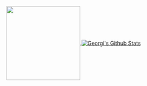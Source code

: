 <a href="https://gar.dev" title="Visit Georgi's personal website">
  <img align="center" src="https://gar.dev/images/og-default.png" height="195" />
</a>
<a href="https://github.com/GeorgeSG" title="Georgi's Github Profile">
  <img align="center" src="https://github-readme-stats.vercel.app/api?username=GeorgeSG&custom_title=Github%20Stats&show_icons=true&hide_border=true&count_private=true&border_radius=0" alt="Georgi's Github Stats"  />
</a>

<!--
### Hi there 👋

I'm Georgi and I currently work [@latticeflow-ai](https://latticeflow.ai). For more info, check out [gar.dev](https://gar.dev).

**GeorgeSG/GeorgeSG** is a ✨ _special_ ✨ repository because its `README.md` (this file) appears on your GitHub profile.

Here are some ideas to get you started:

- 🔭 I’m currently working on ...
- 🌱 I’m currently learning ...
- 👯 I’m looking to collaborate on ...
- 🤔 I’m looking for help with ...
- 💬 Ask me about ...
- 📫 How to reach me: ...
- 😄 Pronouns: ...
- ⚡ Fun fact: ...
-->
